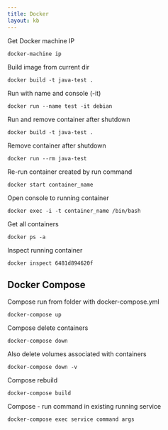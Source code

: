 ```yaml
---
title: Docker
layout: kb
---
```


Get Docker machine IP

	docker-machine ip

Build image from current dir

	docker build -t java-test .

Run with name and console (-it)

	docker run --name test -it debian

Run and remove container after shutdown

	docker build -t java-test .

Remove container after shutdown

	docker run --rm java-test

Re-run container created by run command

	docker start container_name

Open console to running container

	docker exec -i -t container_name /bin/bash

Get all containers

	docker ps -a

Inspect running container

	docker inspect 6481d894620f

Docker Compose
--------------

Compose run from folder with docker-compose.yml

	docker-compose up

Compose delete containers

	docker-compose down

Also delete volumes associated with containers

	docker-compose down -v

Compose rebuild

	docker-compose build

Compose - run command in existing running service

	docker-compose exec service command args
